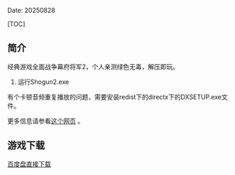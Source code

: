 Date: 20250828


[TOC]


## 简介
经典游戏全面战争幕府将军2，个人亲测绿色无毒，解压即玩。

1. 运行Shogun2.exe

有个卡顿音频重复播放的问题，需要安装redist下的directx下的DXSETUP.exe文件。 

更多信息请参看[这个网页](https://down.ali213.net/pcgame/Shogun2TotalWarChs.html) 。


## 游戏下载

<a class="btn btn-primary" target="_blank"
    href="https://pan.baidu.com/s/1D6Nf1nePI2vCbEAq7dj-Tg?pwd=sqtm"><span
        class="glyphicon glyphicon-download-alt" aria-hidden="true"></span>
    百度盘直接下载
</a>

